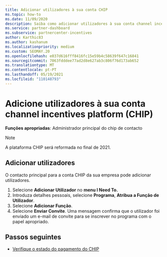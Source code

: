 ```yaml
---
title: Adicionar utilizadores à sua conta CHIP
ms.topic: how-to
ms.date: 11/09/2020
description: Saiba como adicionar utilizadores à sua conta channel incentives Platform (CHIP). Note-se que a plataforma CHIP será reformada no final de 2021.
ms.service: partner-dashboard
ms.subservice: partnercenter-incentives
author: Karthic83
ms.author: kashanum
ms.localizationpriority: medium
ms.custom: SEOMAY.20
ms.openlocfilehash: e037d616fff8416fc15e59b4c58639f647c16841
ms.sourcegitcommit: 7063fdddee77ad2d8e627ab3c806f76d173ab652
ms.translationtype: MT
ms.contentlocale: pt-PT
ms.lasthandoff: 05/19/2021
ms.locfileid: "110148793"
---
```

# <a name="add-users-to-your-channel-incentives-platform-chip-account"></a>Adicione utilizadores à sua conta channel incentives platform (CHIP)

**Funções apropriadas**: Administrador principal do chip de contacto
 
>[!NOTE]
>A plataforma CHIP será reformada no final de 2021.

## <a name="add-users"></a>Adicionar utilizadores

O contacto principal para a conta CHIP da sua empresa pode adicionar utilizadores.

1. Selecione **Adicionar Utilizador** no **menu I Need To.**
2. Introduza detalhes pessoais, selecione **Programa**, **Atribua a Função de Utilizador**.
3. Selecione **Adicionar Função**.
4. Selecione **Enviar Convite**.
Uma mensagem confirma que o utilizador foi enviado um e-mail de convite para se inscrever no programa com o papel apropriado.

## <a name="next-steps"></a>Passos seguintes

- [Verifique o estado do pagamento do CHIP](chip-payment-status.md)